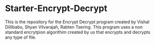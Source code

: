 # Starter-Encrypt-Decrypt
This is the repository for the Encrypt Decrypt program created by Vishal Dillibabu, Shyan Vilvarajah, Rabten Tsering. This program uses a non standard encrytpion algorithim created by us that encrypts and decrypts any type of file.
